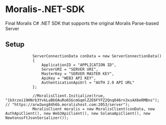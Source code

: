 # Moralis-.NET-SDK
Final Moralis C# .NET SDK that supports the original Moralis Parse-based Server

## Setup

                ServerConnectionData conData = new ServerConnectionData()
                {
                    ApplicationID = "APPLICATION ID",
                    ServerURI = "SERVER URI",
                    MasterKey = "SERVER MASTER KEY",
                    ApiKey = "WEB3 API KEY",
                    AuthenticationApiUrl = "AUTH 2.0 API URL"
                };

                //MoralisClient.Initialize(true, "1kXrzei19HNrb3YvkLaBbOAuRo6SGcmGqmlZ2E6FYFZ2QnqO46rn3xsAX6eRMBns"); // "https://arw2wxg84h6b.moralishost.com:2053/server");
                MoralisClient moralis = new MoralisClient(conData, new AuthApiClient(), new Web3ApiClient(), new SolanaApiClient(), new NewtonsoftJsonSerializer());
